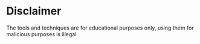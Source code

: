 # Disclaimer
The tools and techniques are for educational purposes only, using them for malicious purposes is illegal.
